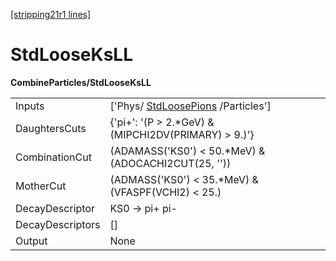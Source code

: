 [[stripping21r1 lines]](./stripping21r1-commonparticles)

# StdLooseKsLL

**CombineParticles/StdLooseKsLL**

|                  |                                                                       |
|------------------|-----------------------------------------------------------------------|
| Inputs           | ['Phys/ [StdLoosePions](./stripping21r1-stdloosepions) /Particles'] |
| DaughtersCuts    | {'pi+': '(P \> 2.\*GeV) & (MIPCHI2DV(PRIMARY) \> 9.)'}                |
| CombinationCut   | (ADAMASS('KS0') \< 50.\*MeV) & (ADOCACHI2CUT(25, ''))                 |
| MotherCut        | (ADMASS('KS0') \< 35.\*MeV) & (VFASPF(VCHI2) \< 25.)                  |
| DecayDescriptor  | KS0 -\> pi+ pi-                                                       |
| DecayDescriptors | []                                                                  |
| Output           | None                                                                  |
